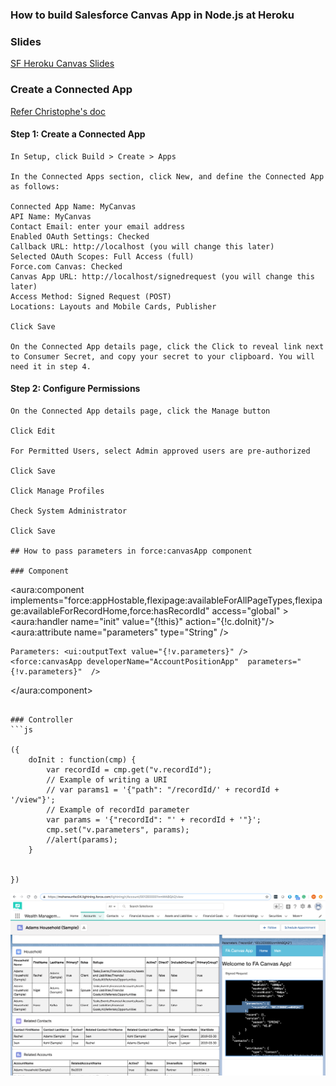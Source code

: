 ###  How to build Salesforce Canvas App in Node.js at Heroku

### Slides
[SF Heroku Canvas Slides](https://mohan-chinnappan-n2.github.io/2019/canvas/canvas.html)

### Create a Connected App

[Refer Christophe's doc](http://ccoenraets.github.io/salesforce-developer-advanced/Using-Canvas.html)

#### Step 1: Create a Connected App
```
In Setup, click Build > Create > Apps

In the Connected Apps section, click New, and define the Connected App as follows:

Connected App Name: MyCanvas
API Name: MyCanvas
Contact Email: enter your email address
Enabled OAuth Settings: Checked
Callback URL: http://localhost (you will change this later)
Selected OAuth Scopes: Full Access (full)
Force.com Canvas: Checked
Canvas App URL: http://localhost/signedrequest (you will change this later)
Access Method: Signed Request (POST)
Locations: Layouts and Mobile Cards, Publisher

Click Save

On the Connected App details page, click the Click to reveal link next to Consumer Secret, and copy your secret to your clipboard. You will need it in step 4.

```

#### Step 2: Configure Permissions
```
On the Connected App details page, click the Manage button

Click Edit

For Permitted Users, select Admin approved users are pre-authorized

Click Save

Click Manage Profiles

Check System Administrator

Click Save

## How to pass parameters in force:canvasApp component

### Component

```
<aura:component implements="force:appHostable,flexipage:availableForAllPageTypes,flexipage:availableForRecordHome,force:hasRecordId" access="global" >
	<aura:handler name="init" value="{!this}" action="{!c.doInit}"/>   
    <aura:attribute name="parameters" type="String" />
      
    Parameters: <ui:outputText value="{!v.parameters}" />
    <force:canvasApp developerName="AccountPositionApp"  parameters="{!v.parameters}"  />

</aura:component>
```

### Controller
```js

({
    doInit : function(cmp) {
        var recordId = cmp.get("v.recordId");
        // Example of writing a URI
        // var params1 = '{"path": "/recordId/' + recordId + '/view"}';
        // Example of recordId parameter
        var params = '{"recordId": "' + recordId + '"}';
        cmp.set("v.parameters", params);
        //alert(params);
    } 
    
    
})

``` 

![Parameters payload](img/canvasParameters.png)



